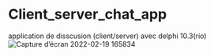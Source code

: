 # Client_server_chat_app
application de disscusion (client/server) avec delphi 10.3(rio)
![Capture d’écran 2022-02-19 165834](https://user-images.githubusercontent.com/78097243/154808550-64754f51-16f2-4adb-91d1-ddbca5e2b2b0.png)
